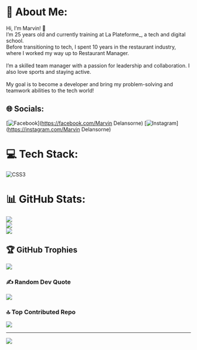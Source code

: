 # 💫 About Me:
Hi, I’m Marvin! 👋<br>I’m 25 years old and currently training at La Plateforme_, a tech and digital school.<br>Before transitioning to tech, I spent 10 years in the restaurant industry, where I worked my way up to Restaurant Manager.<br><br>I’m a skilled team manager with a passion for leadership and collaboration. I also love sports and staying active.<br><br>My goal is to become a developer and bring my problem-solving and teamwork abilities to the tech world!


## 🌐 Socials:
[![Facebook](https://img.shields.io/badge/Facebook-%231877F2.svg?logo=Facebook&logoColor=white)](https://facebook.com/Marvin Delansorne) [![Instagram](https://img.shields.io/badge/Instagram-%23E4405F.svg?logo=Instagram&logoColor=white)](https://instagram.com/Marvin Delansorne) 

# 💻 Tech Stack:
![CSS3](https://img.shields.io/badge/css3-%231572B6.svg?style=for-the-badge&logo=css3&logoColor=white)

# 📊 GitHub Stats:
![](https://github-readme-stats.vercel.app/api?username=MarvinLaPlateforme&theme=dark&hide_border=false&include_all_commits=false&count_private=false)<br/>
![](https://github-readme-streak-stats.herokuapp.com/?user=MarvinLaPlateforme&theme=dark&hide_border=false)<br/>
![](https://github-readme-stats.vercel.app/api/top-langs/?username=MarvinLaPlateforme&theme=dark&hide_border=false&include_all_commits=false&count_private=false&layout=compact)

## 🏆 GitHub Trophies
![](https://github-profile-trophy.vercel.app/?username=MarvinLaPlateforme&theme=dracula&no-frame=false&no-bg=false&margin-w=4)

### ✍️ Random Dev Quote
![](https://quotes-github-readme.vercel.app/api?type=horizontal&theme=tokyonight)

### 🔝 Top Contributed Repo
![](https://github-contributor-stats.vercel.app/api?username=MarvinLaPlateforme&limit=5&theme=dracula&combine_all_yearly_contributions=true)

---
[![](https://visitcount.itsvg.in/api?id=MarvinLaPlateforme&icon=5&color=12)](https://visitcount.itsvg.in)

<!-- Proudly created with GPRM ( https://gprm.itsvg.in ) -->


